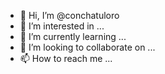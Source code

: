 - 👋 Hi, I’m @conchatuloro
- 👀 I’m interested in ...
- 🌱 I’m currently learning ...
- 💞️ I’m looking to collaborate on ...
- 📫 How to reach me ...

<!---
conchatuloro/conchatuloro is a ✨ special ✨ repository because its `README.md` (this file) appears on your GitHub profile.
You can click the Preview link to take a look at your changes.
--->
